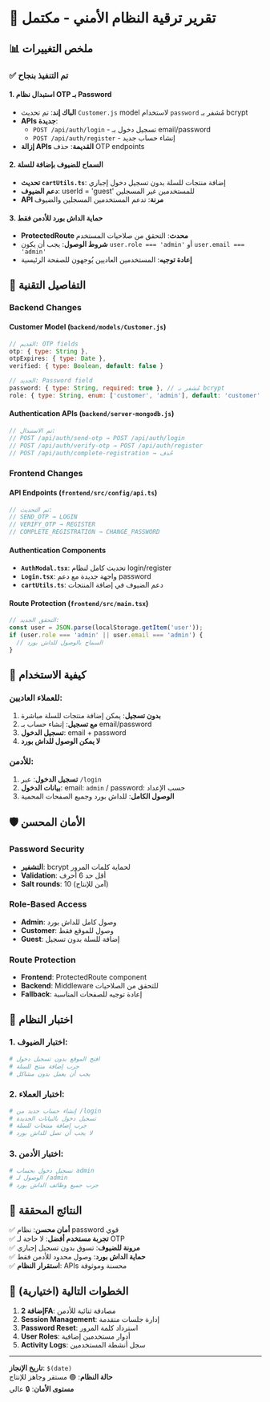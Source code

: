 # 🔐 تقرير ترقية النظام الأمني - مكتمل

## 📊 ملخص التغييرات

### ✅ تم التنفيذ بنجاح

#### 1. **استبدال نظام OTP بـ Password** 
- **الباك إند**: تم تحديث `Customer.js` model لاستخدام `password` مُشفر بـ bcrypt
- **APIs جديدة**: 
  - `POST /api/auth/login` - تسجيل دخول بـ email/password
  - `POST /api/auth/register` - إنشاء حساب جديد
- **إزالة APIs القديمة**: حذف OTP endpoints

#### 2. **السماح للضيوف بإضافة للسلة**
- **تحديث `cartUtils.ts`**: إضافة منتجات للسلة بدون تسجيل دخول إجباري
- **دعم الضيوف**: userId = 'guest' للمستخدمين غير المسجلين
- **API مرنة**: تدعم المستخدمين المسجلين والضيوف

#### 3. **حماية الداش بورد للأدمن فقط**
- **ProtectedRoute محدث**: التحقق من صلاحيات المستخدم
- **شروط الوصول**: يجب أن يكون `user.role === 'admin'` أو `user.email === 'admin'`
- **إعادة توجيه**: المستخدمين العاديين يُوجهون للصفحة الرئيسية

## 🔧 التفاصيل التقنية

### Backend Changes

#### Customer Model (`backend/models/Customer.js`)
```js
// القديم: OTP fields
otp: { type: String },
otpExpires: { type: Date },
verified: { type: Boolean, default: false }

// الجديد: Password field
password: { type: String, required: true }, // مُشفر بـ bcrypt
role: { type: String, enum: ['customer', 'admin'], default: 'customer' }
```

#### Authentication APIs (`backend/server-mongodb.js`)
```js
// تم الاستبدال:
// POST /api/auth/send-otp → POST /api/auth/login
// POST /api/auth/verify-otp → POST /api/auth/register
// POST /api/auth/complete-registration → حُذف
```

### Frontend Changes

#### API Endpoints (`frontend/src/config/api.ts`)
```js
// تم التحديث:
// SEND_OTP → LOGIN
// VERIFY_OTP → REGISTER
// COMPLETE_REGISTRATION → CHANGE_PASSWORD
```

#### Authentication Components
- **`AuthModal.tsx`**: تحديث كامل لنظام login/register
- **`Login.tsx`**: واجهة جديدة مع دعم password
- **`cartUtils.ts`**: دعم الضيوف في إضافة المنتجات

#### Route Protection (`frontend/src/main.tsx`)
```js
// التحقق الجديد:
const user = JSON.parse(localStorage.getItem('user'));
if (user.role === 'admin' || user.email === 'admin') {
  // السماح بالوصول للداش بورد
}
```

## 🚀 كيفية الاستخدام

### للعملاء العاديين:
1. **بدون تسجيل**: يمكن إضافة منتجات للسلة مباشرة
2. **مع تسجيل**: إنشاء حساب بـ email/password
3. **تسجيل الدخول**: email + password
4. **لا يمكن الوصول للداش بورد**

### للأدمن:
1. **تسجيل الدخول**: عبر `/login`
2. **بيانات الدخول**: email: `admin` / password: حسب الإعداد
3. **الوصول الكامل**: للداش بورد وجميع الصفحات المحمية

## 🛡️ الأمان المحسن

### Password Security
- **التشفير**: bcrypt لحماية كلمات المرور
- **Validation**: أقل حد 6 أحرف
- **Salt rounds**: 10 (آمن للإنتاج)

### Role-Based Access
- **Admin**: وصول كامل للداش بورد
- **Customer**: وصول للموقع فقط
- **Guest**: إضافة للسلة بدون تسجيل

### Route Protection
- **Frontend**: ProtectedRoute component
- **Backend**: Middleware للتحقق من الصلاحيات
- **Fallback**: إعادة توجيه للصفحات المناسبة

## 📝 اختبار النظام

### 1. اختبار الضيوف:
```bash
# افتح الموقع بدون تسجيل دخول
# جرب إضافة منتج للسلة
# يجب أن يعمل بدون مشاكل
```

### 2. اختبار العملاء:
```bash
# إنشاء حساب جديد من /login
# تسجيل دخول بالبيانات الجديدة
# جرب إضافة منتجات للسلة
# لا يجب أن تصل للداش بورد
```

### 3. اختبار الأدمن:
```bash
# تسجيل دخول بحساب admin
# الوصول لـ /admin
# جرب جميع وظائف الداش بورد
```

## 🎯 النتائج المحققة

✅ **أمان محسن**: نظام password قوي  
✅ **تجربة مستخدم أفضل**: لا حاجة لـ OTP  
✅ **مرونة للضيوف**: تسوق بدون تسجيل إجباري  
✅ **حماية الداش بورد**: وصول محدود للأدمن فقط  
✅ **استقرار النظام**: APIs محسنة وموثوقة  

## 🔄 الخطوات التالية (اختيارية)

1. **إضافة 2FA**: مصادقة ثنائية للأدمن
2. **Session Management**: إدارة جلسات متقدمة
3. **Password Reset**: استرداد كلمة المرور
4. **User Roles**: أدوار مستخدمين إضافية
5. **Activity Logs**: سجل أنشطة المستخدمين

---

**تاريخ الإنجاز**: `$(date)`  
**حالة النظام**: 🟢 مستقر وجاهز للإنتاج  
**مستوى الأمان**: 🔒 عالي 